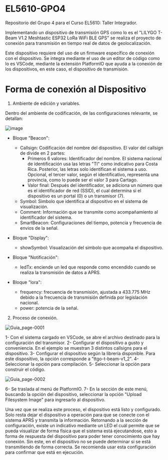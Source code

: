 # EL5610-GPO4
Repositorio del Grupo 4 para el Curso EL5610: Taller Integrador.

Implementando un dispositivo de transmisión GPS como lo es el "LILYGO T-Beam V1.2 Meshtastic ESP32 LoRa WiFi BLE GPS" se realiza el proyecto de conexión para transmisión en tiempo real de datos de geolocalización.

Este dispositivo requiere del uso de un firmware específico de conexión con el dispositivo.
Se integra mediante el uso de un editor de código como lo es VSCode, mediante la extensión PlatformIO que ayuda a la conexión de los dispositivos, en este caso, el dispositivo de transmisión. 

# Forma de conexión al Dispositivo

1. Ambiente de edición y variables.

Dentro del ambiente de codificación, de las configuraciones relevante, se detallan:

![image](https://github.com/user-attachments/assets/146e6aa0-6f53-45ad-9c53-d670948f87f9)

* Bloque "Beacon":
  * Callsign: Codificación del nombre del dispositivo.
El valor del callsign de divide en 2 partes:
    * Primeros 6 valores: Identificador del nombre. El sistema nacional de identificación usa las letras "TI" como indicativo para Costa Rica. Posterior, las letras solo identifican el sistema a uso. Opcional, el tercer valor, según el identificativo, representa una provincia, como lo puede ser el valor 3 para Cartago.
    * Valor final: Después del identificador, se adiciona un número que es el identificador de red (SSID), el cual determina si el dispositivo es un portal (0) o un transmisor (7).
  * Symbol: Simbolo que identifica al dispositivo en el sistema de visualización.
  * Comment: Información que se transmite como acompañamiento al identificador del sistema.
  * SmartBeacon: Configuraciones del tiempo, potencia y frecuencia de envios de la señal.

* Bloque "Display":
  * showSymbol: Visualización del simbolo que acompaña el dispositivo.

* Bloque "Notificación":
  * ledTx: enciende un led que responde como encendido cuando se realiza la transmisión de datos a APRS.

* Bloque "lora":
  * frequency: frecuencia de transmisión, ajustada a 433.775 MHz debido a la frecuencia de transmisión definida por legislación nacional.
  * power: potencia de la señal.

2. Proceso de conexión.

![Guia_page-0001](https://github.com/user-attachments/assets/7fcfcd7d-2415-406f-b992-9d0f5febb5b1)

 1- Con el sistema cargado en VSCode, se abre el archivo destinado para la configuración del transmisor.
 2- Configurar el dispositivo a gusto y conveniencia. En el ejemplo se muestran 3 distintos callsigns para el dispositivo.
 3- Configurar el dispositivo según la librería disponible. Para este dispositivo, la opción corresponde a "ttgo-t-beam-v1_2".
 4- Seleccionar la opción para compilación.
 5- Seleccionar la opción para construir el código.

![Guia_page-0002](https://github.com/user-attachments/assets/bd1f358b-7928-449e-8c69-eabf699d6679)

 6- Se traslada al menú de PlatformIO.
 7- En la sección de este menú, buscando la opción del dispositivo, seleccionar la opción "Upload Filesystem Image" para ingresarlo al dispositivo.
 
Una vez que se realiza este proceso, el dispositivo está listo y configurado. Solo resta dejar el dispositivo a operación para que se conecte con el sistema APRS y transmita la información.
Retornando a la sección de configuración, existe un indicativo mediante un LED el cuál permite que se pueda visualizar de forma física que el sistema está ejecutandose, esto a forma de respuesta del dispositivo para poder tener conocimiento que hay conexión. Sin este, en el dispositivo no se puede determinar si se está transmitiendo de forma correcta. Se recomienda usar esta configuración para confirmar que está en ejecución.

